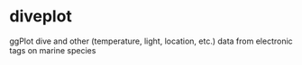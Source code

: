 # diveplot
ggPlot dive and other (temperature, light, location, etc.) data from electronic tags on marine species
